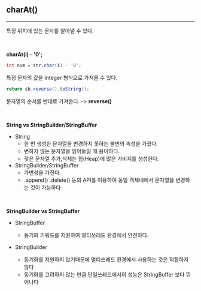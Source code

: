 ## charAt()
---
특정 위치에 있는 문자를 알아낼 수 있다.

<br>

__charAt(i) - '0';__
```java
int num = str.char(i) - '0';
```
특정 문자의 값을 Integer 형식으로 가져올 수 있다.

```java
return sb.reverse().toString();
```
문자열의 순서를 반대로 가져온다. -> __reverse()__

<br>

__String vs StringBuilder/StringBuffer__
* String
    *  한 번 생성한 문자열을 변경하지 못하는 불변의 속성을 가졌다.
    * 변하지 않는 문자열을 읽어들일 때 용이하다.
    * 잦은 문자열 추가,삭제는 힙(Heap)에 많은 가비지를 생성한다.
* StringBuilder/StringBuffer
    * 가변성을 가진다.
    * .append() .delete() 등의 API를 이용하여 동일 객체내에서 문자열을 변경하는 것이 가능하다
    
<br>

__StringBuilder vs StringBuffer__
* StringBuffer
    * 동기화 키워드를 지원하여 멀티쓰레드 환경에서 안전하다.


* StringBuilder
    * 동기화를 지원하지 않기때문에 멀티쓰레드 환경에서 사용하는 것은 적합하지 않다
    * 동기화를 고려하지 않는 만큼 단일쓰레드에서의 성능은 StringBuffer 보다 뛰어나다






